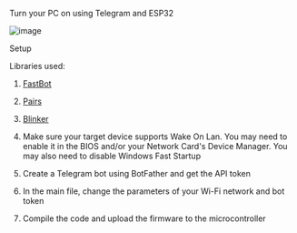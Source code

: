Turn your PC on using Telegram and ESP32

![image](https://github.com/user-attachments/assets/77362d3b-ad12-4962-9442-120ff87dfed6)

Setup

Libraries used:
1. [FastBot](https://github.com/GyverLibs/FastBot)
2. [Pairs](https://github.com/GyverLibs/Pairs)
3. [Blinker](https://github.com/GyverLibs/GyverBlinker)

1. Make sure your target device supports Wake On Lan. You may need to enable it in the BIOS and/or your Network Card's Device Manager. You may also need to disable Windows Fast Startup
2. Create a Telegram bot using BotFather and get the API token
3. In the main file, change the parameters of your Wi-Fi network and bot token
4. Сompile the code and upload the firmware to the microcontroller
